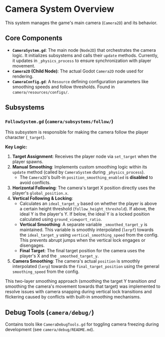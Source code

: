 # Camera System Overview

This system manages the game's main camera (`Camera2D`) and its behavior.

## Core Components

-   **`CameraSystem.gd`**: The main node (`Node2D`) that orchestrates the camera logic. It initializes subsystems and calls their `update` methods. Currently, it updates in `_physics_process` to ensure synchronization with player movement.
-   **`Camera2D` (Child Node)**: The actual Godot `Camera2D` node used for rendering.
-   **`CameraConfig.gd`**: A `Resource` defining configuration parameters like smoothing speeds and follow thresholds. Found in `camera/resources/configs/`.

## Subsystems

### `FollowSystem.gd` (`camera/subsystems/follow/`)

This subsystem is responsible for making the camera follow the player character (`_target`).

**Key Logic:**

1.  **Target Assignment**: Receives the player node via `set_target` when the player spawns.
2.  **Manual Smoothing**: Implements custom smoothing logic within its `update` method (called by `CameraSystem` during `_physics_process`).
    -   The `Camera2D`'s built-in `position_smoothing_enabled` is **disabled** to avoid conflicts.
3.  **Horizontal Following**: The camera's target X position directly uses the player's `global_position.x`.
4.  **Vertical Following & Locking**:
    -   Calculates an `ideal_target_y` based on whether the player is above a certain height threshold (`follow_height_threshold`). If above, the ideal Y is the player's Y. If below, the ideal Y is a locked position calculated using `ground_viewport_ratio`.
    -   **Vertical Smoothing**: A separate variable `_smoothed_target_y` is maintained. This variable is smoothly interpolated (`lerpf`) towards the `ideal_target_y` using `vertical_smoothing_speed` from the config. This prevents abrupt jumps when the vertical lock engages or disengages.
    -   **Final Target**: The final target position for the camera uses the player's X and the `_smoothed_target_y`.
5.  **Camera Smoothing**: The camera's actual `position` is smoothly interpolated (`lerp`) towards the `final_target_position` using the general `smoothing_speed` from the config.

This two-layer smoothing approach (smoothing the target Y transition *and* smoothing the camera's movement towards that target) was implemented to resolve issues with camera snapping during vertical lock transitions and flickering caused by conflicts with built-in smoothing mechanisms.

## Debug Tools (`camera/debug/`)

Contains tools like `CameraDebugTools.gd` for toggling camera freezing during development (see `camera/debug/README.md`).
